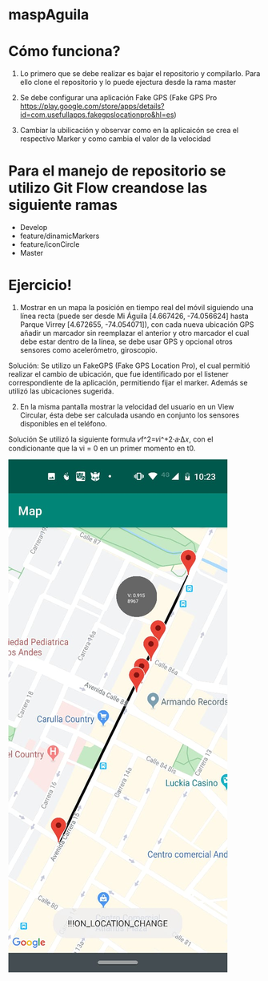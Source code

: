 # maspAguila


# Cómo funciona?

1. Lo primero que se debe realizar es bajar el repositorio y compilarlo. Para ello clone el repositorio y lo puede ejectura
desde la rama master

2. Se debe configurar una aplicación Fake GPS (Fake GPS Pro https://play.google.com/store/apps/details?id=com.usefullapps.fakegpslocationpro&hl=es)

3. Cambiar la ubilicación y observar como en la aplicaicón se crea el respectivo Marker y como cambia el valor de la velocidad


# Para el manejo de repositorio se utilizo Git Flow creandose las siguiente ramas
 - Develop
 - feature/dinamicMarkers
 - feature/iconCircle
 - Master


# Ejercicio!


1. Mostrar en un mapa la posición en tiempo real del móvil siguiendo una línea recta (puede ser desde 
Mi Águila [4.667426, -74.056624] hasta
Parque Virrey [4.672655, -74.054071]), con cada nueva ubicación GPS añadir un marcador sin reemplazar el anterior y otro marcador el cual
debe estar dentro de la línea, se debe usar GPS y opcional otros sensores como acelerómetro, giroscopio.

Solución:
Se utilizo un FakeGPS (Fake GPS Location Pro), el cual permitió realizar el cambio de ubicación, que fue identificado  por 
el listener correspondiente de la aplicación, permitiendo fijar el marker. Además se utilizó las ubicaciones sugerida.

2. En la misma pantalla mostrar la velocidad del usuario en un View Circular, ésta debe ser calculada usando en conjunto los sensores
disponibles en el teléfono.

Solución
Se utilizó la siguiente formula 𝑣f^2=𝑣i^+2·𝑎·∆𝑥, con el condicionante que la vi = 0 en un primer momento en t0.

![alt text](https://github.com/fabianmondragon/maspAguila/blob/master/WhatsApp%20Image%202019-12-23%20at%2010.24.07%20AM.jpeg)






